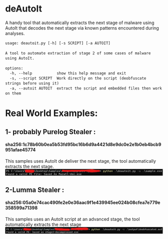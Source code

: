 # deAutoIt
A handy tool that automatically extracts the next stage of malware using AutoIt that decodes the next stage via known patterns encountered during analyses.


```
usage: deautoit.py [-h] [-s SCRIPT] [-a AUTOIT]

A tool to automate extraction of stage 2 of some cases of malware using AutoIt.

options:
  -h, --help           show this help message and exit
  -s, --script SCRIPT  Work directly on the script (deobfuscate strings before using it)
  -a, --autoit AUTOIT  extract the script and embedded files then work on them
  ```

# Real World Examples:
## 1- probably Purelog Stealer : 
 #### sha256:1c78b60b0ea5b53fd95bc16b6d9a4421d8e9dc0e2e1b0eb4bcb9951afae45774

This samples uses AutoIt de deliver the next stage, the tool automatically extracts the next stage.
![sample_exe](images/sample_exe.png)

## 2-Lumma Stealer : 
 #### sha256:05a0e74cac490fe2e0e36aac9f1e439945ee024b08cfea7e779e358599a71398
This samples uses an AutoIt script at an advanced stage, the tool automatically extracts the next stage
![sample_script](images/sample_script.png)

